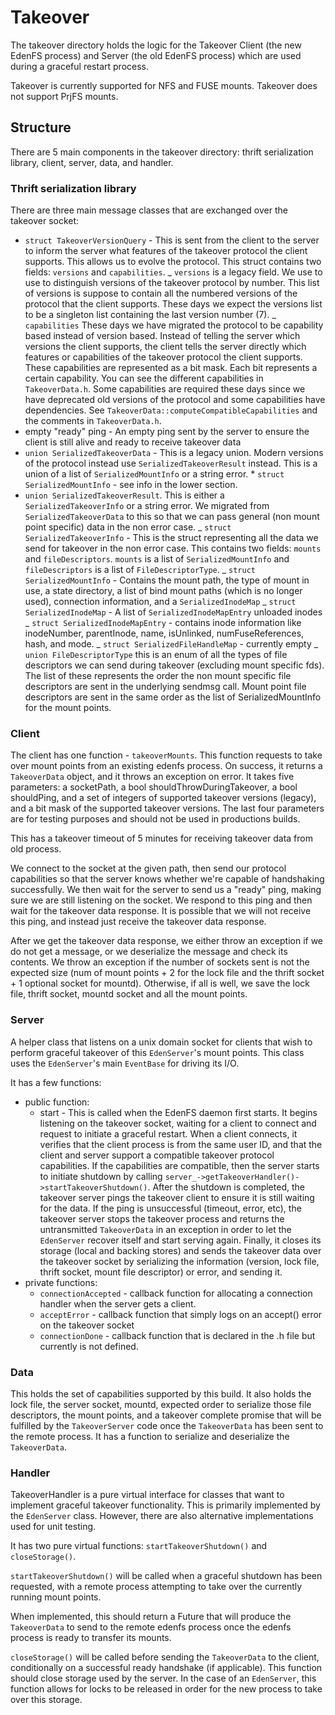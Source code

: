 # Takeover

The takeover directory holds the logic for the Takeover Client (the new EdenFS
process) and Server (the old EdenFS process) which are used during a graceful
restart process.

Takeover is currently supported for NFS and FUSE mounts. Takeover does not
support PrjFS mounts.

## Structure

There are 5 main components in the takeover directory: thrift serialization
library, client, server, data, and handler.

### Thrift serialization library

There are three main message classes that are exchanged over the takeover
socket:

- `struct TakeoverVersionQuery` - This is sent from the client to the server to
  inform the server what features of the takeover protocol the client supports.
  This allows us to evolve the protocol. This struct contains two fields:
  `versions` and `capabilities`. _ `versions` is a legacy field. We use to use
  to distinguish versions of the takeover protocol by number. This list of
  versions is suppose to contain all the numbered versions of the protocol that
  the client supports. These days we expect the versions list to be a singleton
  list containing the last version number (7). _ `capabilities` These days we
  have migrated the protocol to be capability based instead of version based.
  Instead of telling the server which versions the client supports, the client
  tells the server directly which features or capabilities of the takeover
  protocol the client supports. These capabilities are represented as a bit
  mask. Each bit represents a certain capability. You can see the different
  capabilities in `TakeoverData.h`. Some capabilities are required these days
  since we have deprecated old versions of the protocol and some capabilities
  have dependencies. See `TakeoverData::computeCompatibleCapabilities` and the
  comments in `TakeoverData.h`.
- empty "ready" ping - An empty ping sent by the server to ensure the client is
  still alive and ready to receive takeover data
- `union SerializedTakeoverData` - This is a legacy union. Modern versions of
  the protocol instead use `SerializedTakeoverResult` instead. This is a union
  of a list of `SerializedMountInfo` or a string error. \*
  `struct SerializedMountInfo` - see info in the lower section.
- `union SerializedTakeoverResult`. This is either a `SerializedTakeoverInfo` or
  a string error. We migrated from `SerializedTakeoverData` to this so that we
  can pass general (non mount point specific) data in the non error case. _
  `struct SerializedTakeoverInfo` - This is the struct representing all the data
  we send for takeover in the non error case. This contains two fields: `mounts`
  and `fileDescriptors`. `mounts` is a list of `SerializedMountInfo` and
  `fileDescriptors` is a list of `FileDescriptorType`. _
  `struct SerializedMountInfo` - Contains the mount path, the type of mount in
  use, a state directory, a list of bind mount paths (which is no longer used),
  connection information, and a `SerializedInodeMap` _
  `struct SerializedInodeMap` - A list of `SerializedInodeMapEntry` unloaded
  inodes _ `struct SerializedInodeMapEntry` - contains inode information like
  inodeNumber, parentInode, name, isUnlinked, numFuseReferences, hash, and mode.
  _ `struct SerializedFileHandleMap` - currently empty _
  `union FileDescriptorType` this is an enum of all the types of file
  descriptors we can send during takeover (excluding mount specific fds). The
  list of these represents the order the non mount specific file descriptors are
  sent in the underlying sendmsg call. Mount point file descriptors are sent in
  the same order as the list of SerializedMountInfo for the mount points.

### Client

The client has one function - `takeoverMounts`. This function requests to take
over mount points from an existing edenfs process. On success, it returns a
`TakeoverData` object, and it throws an exception on error. It takes five
parameters: a socketPath, a bool shouldThrowDuringTakeover, a bool shouldPing,
and a set of integers of supported takeover versions (legacy), and a bit mask of
the supported takeover versions. The last four parameters are for testing
purposes and should not be used in productions builds.

This has a takeover timeout of 5 minutes for receiving takeover data from old
process.

We connect to the socket at the given path, then send our protocol capabilities
so that the server knows whether we're capable of handshaking successfully. We
then wait for the server to send us a "ready" ping, making sure we are still
listening on the socket. We respond to this ping and then wait for the takeover
data response. It is possible that we will not receive this ping, and instead
just receive the takeover data response.

After we get the takeover data response, we either throw an exception if we do
not get a message, or we deserialize the message and check its contents. We
throw an exception if the number of sockets sent is not the expected size (num
of mount points + 2 for the lock file and the thrift socket + 1 optional socket
for mountd). Otherwise, if all is well, we save the lock file, thrift socket,
mountd socket and all the mount points.

### Server

A helper class that listens on a unix domain socket for clients that wish to
perform graceful takeover of this `EdenServer`'s mount points. This class uses
the `EdenServer`'s main `EventBase` for driving its I/O.

It has a few functions:

- public function:
  - start - This is called when the EdenFS daemon first starts. It begins
    listening on the takeover socket, waiting for a client to connect and
    request to initiate a graceful restart. When a client connects, it verifies
    that the client process is from the same user ID, and that the client and
    server support a compatible takeover protocol capabilities. If the
    capabilities are compatible, then the server starts to initiate shutdown by
    calling `server_->getTakeoverHandler()->startTakeoverShutdown()`. After the
    shutdown is completed, the takeover server pings the takeover client to
    ensure it is still waiting for the data. If the ping is unsuccessful
    (timeout, error, etc), the takeover server stops the takeover process and
    returns the untransmitted `TakeoverData` in an exception in order to let the
    `EdenServer` recover itself and start serving again. Finally, it closes its
    storage (local and backing stores) and sends the takeover data over the
    takeover socket by serializing the information (version, lock file, thrift
    socket, mount file descriptor) or error, and sending it.
- private functions:
  - `connectionAccepted` - callback function for allocating a connection handler
    when the server gets a client.
  - `acceptError` - callback function that simply logs on an accept() error on
    the takeover socket
  - `connectionDone` - callback function that is declared in the .h file but
    currently is not defined.

### Data

This holds the set of capabilities supported by this build. It also holds the
lock file, the server socket, mountd, expected order to serialize those file
descriptors, the mount points, and a takeover complete promise that will be
fulfilled by the `TakeoverServer` code once the `TakeoverData` has been sent to
the remote process. It has a function to serialize and deserialize the
`TakeoverData`.

### Handler

TakeoverHandler is a pure virtual interface for classes that want to implement
graceful takeover functionality. This is primarily implemented by the
`EdenServer` class. However, there are also alternative implementations used for
unit testing.

It has two pure virtual functions: `startTakeoverShutdown()` and
`closeStorage()`.

`startTakeoverShutdown()` will be called when a graceful shutdown has been
requested, with a remote process attempting to take over the currently running
mount points.

When implemented, this should return a Future that will produce the
`TakeoverData` to send to the remote edenfs process once the edenfs process is
ready to transfer its mounts.

`closeStorage()` will be called before sending the `TakeoverData` to the client,
conditionally on a successful ready handshake (if applicable). This function
should close storage used by the server. In the case of an `EdenServer`, this
function allows for locks to be released in order for the new process to take
over this storage.
